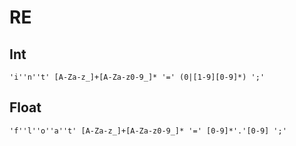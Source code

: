 # RE

## Int

`'i''n''t' [A-Za-z_]+[A-Za-z0-9_]* '=' (0|[1-9][0-9]*) ';'`

## Float

`'f''l''o''a''t' [A-Za-z_]+[A-Za-z0-9_]* '=' [0-9]*'.'[0-9] ';'`
